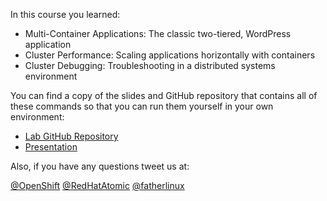 In this course you learned:

- Multi-Container Applications: The classic two-tiered, WordPress application
- Cluster Performance: Scaling applications horizontally with containers
- Cluster Debugging: Troubleshooting in a distributed systems environment

You can find a copy of the slides and GitHub repository that contains all of these commands so that you can run them yourself in your own environment:

- [Lab GitHub Repository](https://github.com/openshift-labs/learn-katacoda)
- [Presentation](https://docs.google.com/presentation/d/1fC9cKR2-kFW5l-VEk0Z5_1vriYpROXOXM_5rhyVnBi4/edit#slide=id.g20639ff941_0_42)

Also, if you have any questions tweet us at:

[@OpenShift](https://twitter.com/openshift) [@RedHatAtomic](https://twitter.com/RedHatAtomic) [@fatherlinux](https://twitter.com/fatherlinux)

